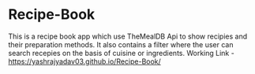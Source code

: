 # Recipe-Book
This is a recipe book app which use TheMealDB Api to show recipies and their preparation methods. It also contains a filter where the user can search recepies on the basis of cuisine or ingredients. 
Working Link -https://yashrajyadav03.github.io/Recipe-Book/
